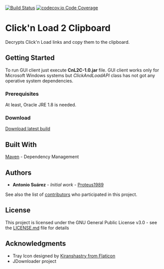 [![Build Status](https://travis-ci.com/Proteus1989/Click-n-Load-2-Clipboard.svg?branch=master)](https://travis-ci.com/Proteus1989/Click-n-Load-2-Clipboard)
[![codecov.io Code Coverage](https://img.shields.io/codecov/c/github/Proteus1989/Click-n-Load-2-Clipboard.svg?maxAge=2592000)](https://codecov.io/github/dwyl/hapi-auth-jwt2?branch=master)

# Click'n Load 2 Clipboard
Decrypts Click'n Load links and copy them to the clipboard.

## Getting Started

To run GUI client just execute **CnL2C-1.0.jar** file.
GUI client works only for Microsoft Windows systems but *ClickAndLoadAPI* class has not got any operative system dependencies.

### Prerequisites

At least, Oracle JRE 1.8 is needed.

### Download

[Download latest build](https://github.com/Proteus1989/Click-n-Load-2-Clipboard/releases/latest)

## Built With

[Maven](https://maven.apache.org/) - Dependency Management

## Authors

* **Antonio Suárez** - *Initial work* - [Proteus1989](https://github.com/Proteus1989)

See also the list of [contributors](https://github.com/Proteus1989/Click-n-Load-2-Clipboard/contributors) who participated in this project.

## License

This project is licensed under the GNU General Public License v3.0 - see the [LICENSE.md](LICENSE.md) file for details

## Acknowledgments

* Tray Icon designed by [Kiranshastry from Flaticon](https://www.flaticon.com/free-icon/drag_1612794)
* JDownloader project

